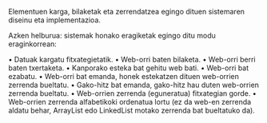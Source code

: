 Elementuen karga, bilaketak eta zerrendatzea egingo dituen sistemaren diseinu eta
implementazioa.

Azken helburua: sistemak honako eragiketak egingo ditu modu eraginkorrean:

• Datuak kargatu fitxategietatik.
• Web-orri baten bilaketa.
• Web-orri berri baten txertaketa.
• Kanporako esteka bat gehitu web bati.
• Web-orri bat ezabatu.
• Web-orri bat emanda, honek estekatzen dituen web-orrien zerrenda bueltatu.
• Gako-hitz bat emanda, gako-hitz hau duten web-orrien zerrenda bueltatu.
• Web-orrien zerrenda (eguneratua) fitxategian gorde.
• Web-orrien zerrenda alfabetikoki ordenatua lortu (ez da web-en zerrenda aldatu behar,
ArrayList edo LinkedList motako zerrenda bat bueltatuko da).
